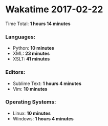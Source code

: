 # Wakatime 2017-02-22

Time Total: **1 hours 14 minutes**

### Languages:
- Python: **10 minutes** 
- XML: **23 minutes** 
- XSLT: **41 minutes** 

### Editors:
- Sublime Text: **1 hours 4 minutes** 
- Vim: **10 minutes** 

### Operating Systems:
- Linux: **10 minutes** 
- Windows: **1 hours 4 minutes** 

